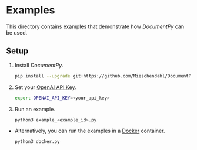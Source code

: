 # Examples

This directory contains examples that demonstrate how *DocumentPy* can be used.

## Setup

1. Install *DocumentPy*.

    ```bash
    pip install --upgrade git+https://github.com/Mieschendahl/DocumentPy.git
    ```

2. Set your [OpenAI API Key](https://platform.openai.com/api-keys).

    ```bash
    export OPENAI_API_KEY=<your_api_key>
    ```

3. Run an example.

    ```bash
    python3 example_<example_id>.py
    ```

- Alternatively, you can run the examples in a [Docker](https://www.docker.com/resources/what-container/) container.

    ```bash
    python3 docker.py
    ```